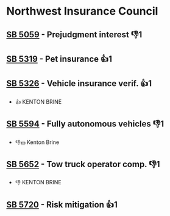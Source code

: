 # Northwest Insurance Council

## [SB 5059](/bill/2023-24/sb/5059/) - Prejudgment interest  👎1 

## [SB 5319](/bill/2023-24/sb/5319/) - Pet insurance 👍1  

## [SB 5326](/bill/2023-24/sb/5326/) - Vehicle insurance verif. 👍1  
* 👍 KENTON BRINE

## [SB 5594](/bill/2023-24/sb/5594/) - Fully autonomous vehicles  👎1 
* 👎💵 Kenton Brine

## [SB 5652](/bill/2023-24/sb/5652/) - Tow truck operator comp.  👎1 
* 👎 KENTON BRINE

## [SB 5720](/bill/2023-24/sb/5720/) - Risk mitigation 👍1  